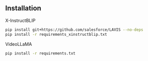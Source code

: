 ## Installation

X-InstructBLIP

```bash
pip install git+https://github.com/salesforce/LAVIS --no-deps
pip install -r requirements_xinstructblip.txt
```

VideoLLaMA
```bash
pip install -r requirements.txt
```